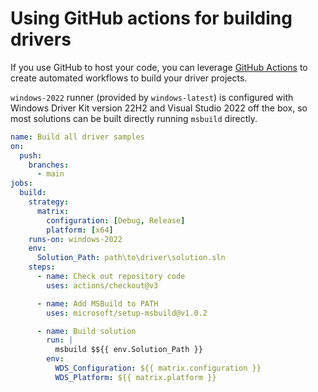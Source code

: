 # Using GitHub actions for building drivers

If you use GitHub to host your code, you can leverage [GitHub Actions](https://docs.github.com/en/actions) to create automated workflows to build your driver projects.

`windows-2022` runner (provided by `windows-latest`) is configured with Windows Driver Kit version 22H2 and Visual Studio 2022 off the box, so most solutions can be built directly running `msbuild` directly.

```yaml
name: Build all driver samples
on:
  push:
    branches:
      - main
jobs:
  build:
    strategy:
      matrix:
        configuration: [Debug, Release]
        platform: [x64]
    runs-on: windows-2022
    env:
      Solution_Path: path\to\driver\solution.sln
    steps:
      - name: Check out repository code
        uses: actions/checkout@v3

      - name: Add MSBuild to PATH
        uses: microsoft/setup-msbuild@v1.0.2

      - name: Build solution
        run: |
          msbuild $${{ env.Solution_Path }}
        env:
          WDS_Configuration: ${{ matrix.configuration }}
          WDS_Platform: ${{ matrix.platform }}
```
